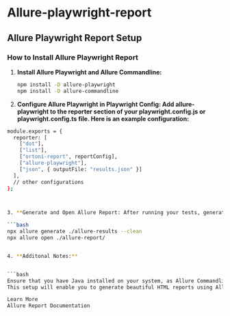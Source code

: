 # Allure-playwright-report

## Allure Playwright Report Setup

### How to Install Allure Playwright Report

1. **Install Allure Playwright and Allure Commandline:**

   ```bash
   npm install -D allure-playwright
   npm install -D allure-commandline

2. **Configure Allure Playwright in Playwright Config: Add allure-playwright to the reporter section of your playwright.config.js or playwright.config.ts file. Here is an example configuration:**


```bash
module.exports = {
  reporter: [
    ["dot"],
    ["list"],
    ["ortoni-report", reportConfig],
    ["allure-playwright"],
    ["json", { outputFile: "results.json" }]
  ],
  // other configurations
};



3. **Generate and Open Allure Report: After running your tests, generate the Allure report using the following commands:**

```bash
npx allure generate ./allure-results --clean
npx allure open ./allure-report/


4. **Additonal Notes:**


```bash
Ensure that you have Java installed on your system, as Allure Commandline requires it.
This setup will enable you to generate beautiful HTML reports using Allure with your Playwright tests. If you need more detailed information, you can refer to the Allure Playwright documentation.

Learn More
Allure Report Documentation
